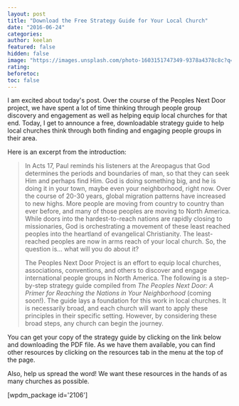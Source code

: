 ```yaml
---
layout: post
title: "Download the Free Strategy Guide for Your Local Church"
date: "2016-06-24"
categories:
author: keelan
featured: false
hidden: false
image: "https://images.unsplash.com/photo-1603151747349-9378a4378c8c?q=80&w=2070&auto=format&fit=crop&ixlib=rb-4.0.3&ixid=M3wxMjA3fDB8MHxwaG90by1wYWdlfHx8fGVufDB8fHx8fA%3D%3D"
rating:
beforetoc:
toc: false
---
```


I am excited about today's post. Over the course of the Peoples Next Door project, we have spent a lot of time thinking through people group discovery and engagement as well as helping equip local churches for that end. Today, I get to announce a free, downloadable strategy guide to help local churches think through both finding and engaging people groups in their area.

Here is an excerpt from the introduction:

> In Acts 17, Paul reminds his listeners at the Areopagus that God determines the periods and boundaries of man, so that they can seek Him and perhaps find Him. God is doing something big, and he is doing it in your town, maybe even your neighborhood, right now. Over the course of 20-30 years, global migration patterns have increased to new highs. More people are moving from country to country than ever before, and many of those peoples are moving to North America. While doors into the hardest-to-reach nations are rapidly closing to missionaries, God is orchestrating a movement of these least reached peoples into the heartland of evangelical Christianity. The least-reached peoples are now in arms reach of your local church. So, the question is... what will you do about it?
> 
> The Peoples Next Door Project is an effort to equip local churches, associations, conventions, and others to discover and engage international people groups in North America. The following is a step-by-step strategy guide compiled from _The Peoples Next Door: A Primer for Reaching the Nations in Your Neighborhood_ (coming soon!). The guide lays a foundation for this work in local churches. It is necessarily broad, and each church will want to apply these principles in their specific setting. However, by considering these broad steps, any church can begin the journey.

You can get your copy of the strategy guide by clicking on the link below and downloading the PDF file. As we have them available, you can find other resources by clicking on the resources tab in the menu at the top of the page.

Also, help us spread the word! We want these resources in the hands of as many churches as possible.

\[wpdm\_package id='2106'\]
